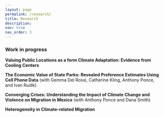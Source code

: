 ```yaml
---
layout: page
permalink: /research/
title: Research
description: 
nav: true
nav_order: 3
---
```


### Work in progress

**Valuing Public Locations as a form Climate Adaptation: Evidence from Cooling Centers**

**The Economic Value of State Parks: Revealed Preference Estimates Using Cell Phone Data** (with Gemma Del Rossi, Catherine Kling, Anthony Ponce, and Ivan Rudik)

**Converging Crises: Understanding the Impact of Climate Change and Violence on Migration in Mexico** (with Anthony Ponce and Dana Smith)

**Heterogeneity in Climate-related Migration**